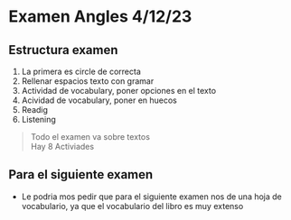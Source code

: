 # Examen Angles 4/12/23
## Estructura examen
1. La primera es circle de correcta
2. Rellenar espacios texto con gramar
3. Actividad de vocabulary, poner opciones en el texto
4. Acividad de vocabulary, poner en huecos
5. Readig
6. Listening
> Todo el examen va sobre textos  
> Hay 8 Activiades 

## Para el siguiente examen
- Le podria mos pedir que para el siguiente examen nos de una hoja de vocabulario, ya que el vocabulario del libro es muy extenso
